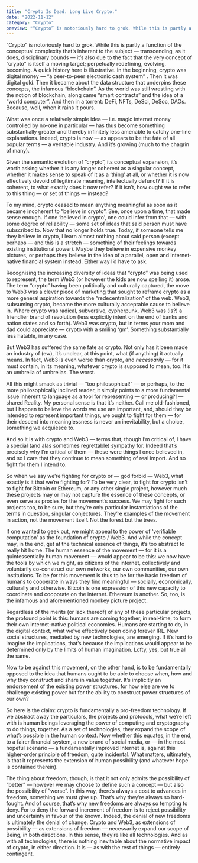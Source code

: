 ```yaml
---
title: "Crypto Is Dead. Long Live Crypto."
date: "2022-11-12"
category: "Crypto"
preview: "“Crypto” is notoriously hard to grok. While this is partly a function of the conceptual complexity that’s inherent to the subject — transcending, as it does, disciplinary bounds — it’s also due to the fact that the very concept of “crypto” is itself a moving target; perpetually redefining, evolving, becoming."
---
```


“Crypto” is notoriously hard to grok. While this is partly a function of the conceptual complexity that’s inherent to the subject — transcending, as it does, disciplinary bounds — it’s also due to the fact that the very concept of “crypto” is itself a moving target; perpetually redefining, evolving, becoming. A quick history here is illustrative. In the beginning, crypto was digital money — “a peer-to-peer electronic cash system” . Then it was digital gold. Then it became about the data structure that underpins these concepts, the infamous “blockchain”. As the world was still wrestling with the notion of blockchain, along came “smart contracts” and the idea of a “world computer”. And then in a torrent: DeFi, NFTs, DeSci, DeSoc, DAOs. Because, well, when it rains it pours.

What was once a relatively simple idea — i.e. magic internet money controlled by no-one in particular — has thus become something substantially greater and thereby infinitely less amenable to catchy one-line explanations. Indeed, crypto is now — as appears to be the fate of all popular terms — a veritable industry. And it’s growing (much to the chagrin of many).

Given the semantic evolution of “crypto”, its conceptual expansion, it’s worth asking whether it is any longer coherent as a singular concept, whether it makes sense to speak of it as a ‘thing’ at all, or whether it is now effectively devoid of legitimate meaning, intellectually defunct? If it is coherent, to what exactly does it now refer? If it isn’t, how ought we to refer to this thing — or set of things — instead?

To my mind, crypto ceased to mean anything meaningful as soon as it became incoherent to “believe in crypto”. See, once upon a time, that made sense enough. If one ‘believed in crypto’, one could infer from that — with some degree of reliability — some set of ideas that said person must have subscribed to. Now that no longer holds true. Today, if someone tells me they believe in crypto, I learn almost nothing about said person (except perhaps — and this is a stretch — something of their feelings towards existing institutional power). Maybe they believe in expensive monkey pictures, or perhaps they believe in the idea of a parallel, open and internet-native financial system instead. Either way I’d have to ask.

Recognising the increasing diversity of ideas that “crypto” was being used to represent, the term Web3 (or however the kids are now spelling it) arose. The term “crypto” having been politically and culturally captured, the move to Web3 was a clever piece of marketing that sought to reframe crypto as a more general aspiration towards the “redecentralization” of the web. Web3, subsuming crypto, became the more culturally acceptable cause to believe in. Where crypto was radical, subversive, cypherpunk, Web3 was (is?) a friendlier brand of revolution (less explicitly intent on the end of banks and nation states and so forth). Web3 was crypto, but in terms your mom and dad could appreciate — crypto with a smiling ‘gm’. Something substantially less hatable, in any case.

But Web3 has suffered the same fate as crypto. Not only has it been made an industry of (ew), it’s unclear, at this point, what (if anything) it actually means. In fact, Web3 is even worse than crypto, and _necessarily_ — for it must contain, in its meaning, whatever crypto is supposed to mean, too. It’s an umbrella of umbrellas. The worst.

All this might smack as trivial — “too philosophical!” — or perhaps, to the more philosophically inclined reader, it simply points to a more fundamental issue inherent to language as a tool for representing — or producing?! — shared Reality. My personal sense is that it’s neither. Call me old-fashioned, but I happen to believe the words we use are important, and, should they be intended to represent important things, we ought to fight for them — for their descent into meaninglessness is never an inevitability, but a choice, something we acquiesce to.

And so it is with crypto and Web3 — terms that, though I’m critical of, I have a special (and alas sometimes regrettable) sympathy for. Indeed that’s precisely why I’m critical of them — these were things I once believed in, and so I care that they continue to mean something of real import. And so fight for them I intend to.

So when we say we’re fighting for crypto or — god forbid — Web3, what exactly is it that we’re fighting for? To be very clear, to fight for crypto isn’t to fight for Bitcoin or Ethereum, or any other single project, however much these projects may or may not capture the essence of these concepts, or even serve as proxies for the movement’s success. We may fight for such projects too, to be sure, but they’re only particular instantiations of the terms in question, singular conjectures. They’re examples of the movement in action, not the movement itself. Not the forest but the trees.

If one wanted to geek out, we might appeal to the power of ‘verifiable computation’ as the foundation of crypto / Web3. And while the concept may, in the end, get at the technical essence of things, it’s too abstract to really hit home. The human essence of the movement — for it is a quintessentially human movement — would appear to be this: we now have the tools by which we might, as citizens of the internet, collectively and voluntarily co-construct our own networks, our own communities, our own institutions. To be _for_ this movement is thus to be for the basic freedom of humans to cooperate in ways they find meaningful — socially, economically, culturally and otherwise. Bitcoin is one expression of this new capacity to coordinate and cooporate on the internet. Ethereum is another. So, too, is the infamous and aforementioned monkey picture project.

Regardless of the merits (or lack thereof) of any of these particular projects, the profound point is this: humans are coming together, in real-time, to form their own internet-native political economies. Humans are starting to do, in the digital context, what we’ve effectively been doing forever IRL. New social structures, mediated by new technologies, are emerging. If it’s hard to imagine the implications, that’s because the implications would appear to be determined only by the limits of human imagination. Lofty, yes, but true all the same.

Now to be against this movement, on the other hand, is to be fundamentally opposed to the idea that humans ought to be able to choose when, how and why they construct and share in value together. It’s implicitly an endorsement of the existing power structures, for how else are we to challenge existing power but for the ability to construct power structures of our own?

So here is the claim: crypto is fundamentally a pro-freedom technology. If we abstract away the particulars, the projects and protocols, what we’re left with is human beings leveraging the power of computing and cryptography to do things, together. As a set of technologies, they expand the scope of what’s possible in the human context. Now whether this equates, in the end, to a fairer financial system, a new brand of social media, or — in the most hopeful scenario — a fundamentally improved Internet is, against this higher-order principle of freedom, quite incidental. What matters, ultimately, is that it represents the extension of human possibility (and whatever hope is contained therein).

The thing about freedom, though, is that it not only admits the possibility of “better” — however we may choose to define such a concept — but also the possibility of “worse”. In this way, there’s always a cost to advances in freedom, something we must give up. That’s why they’re always so hard-fought. And of course, that’s why new freedoms are always so tempting to deny. For to deny the forward increment of freedom is to reject possibility and uncertainty in favour of the known. Indeed, the denial of new freedoms is ultimately the denial of change. Crypto and Web3, as extensions of possibility — as extensions of freedom — necessarily expand our scope of Being, in both directions. In this sense, they’re like all technologies. And as with all technologies, there is nothing inevitable about the normative impact of crypto, in either direction. It is — as with the rest of things — entirely contingent.
